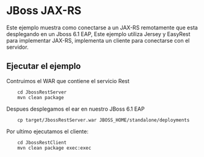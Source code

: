 JBoss JAX-RS
======================

Este ejemplo muestra como conectarse a un JAX-RS remotamente que esta desplegando en un Jboss 6.1 EAP, Este ejemplo utiliza Jersey y EasyRest para implementar JAX-RS,
implementa un cliente para conectarse con el servidor.

Ejecutar el ejemplo
-------------------
		
Contruimos el WAR que contiene el servicio Rest
		
		cd JbossRestServer
        mvn clean package	
		
Despues desplegamos el ear en nuestro JBoss 6.1 EAP

		cp target/JbossRestServer.war JBOSS_HOME/standalone/deployments

Por ultimo ejecutamos el cliente:
		
		cd JbossRestClient
		mvn clean package exec:exec